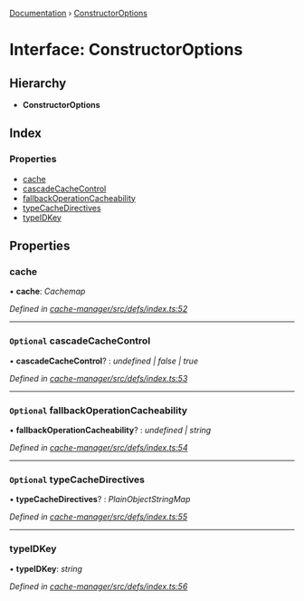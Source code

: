 [Documentation](../README.md) › [ConstructorOptions](constructoroptions.md)

# Interface: ConstructorOptions

## Hierarchy

* **ConstructorOptions**

## Index

### Properties

* [cache](constructoroptions.md#cache)
* [cascadeCacheControl](constructoroptions.md#optional-cascadecachecontrol)
* [fallbackOperationCacheability](constructoroptions.md#optional-fallbackoperationcacheability)
* [typeCacheDirectives](constructoroptions.md#optional-typecachedirectives)
* [typeIDKey](constructoroptions.md#typeidkey)

## Properties

###  cache

• **cache**: *Cachemap*

*Defined in [cache-manager/src/defs/index.ts:52](https://github.com/badbatch/graphql-box/blob/f07703b6/packages/cache-manager/src/defs/index.ts#L52)*

___

### `Optional` cascadeCacheControl

• **cascadeCacheControl**? : *undefined | false | true*

*Defined in [cache-manager/src/defs/index.ts:53](https://github.com/badbatch/graphql-box/blob/f07703b6/packages/cache-manager/src/defs/index.ts#L53)*

___

### `Optional` fallbackOperationCacheability

• **fallbackOperationCacheability**? : *undefined | string*

*Defined in [cache-manager/src/defs/index.ts:54](https://github.com/badbatch/graphql-box/blob/f07703b6/packages/cache-manager/src/defs/index.ts#L54)*

___

### `Optional` typeCacheDirectives

• **typeCacheDirectives**? : *PlainObjectStringMap*

*Defined in [cache-manager/src/defs/index.ts:55](https://github.com/badbatch/graphql-box/blob/f07703b6/packages/cache-manager/src/defs/index.ts#L55)*

___

###  typeIDKey

• **typeIDKey**: *string*

*Defined in [cache-manager/src/defs/index.ts:56](https://github.com/badbatch/graphql-box/blob/f07703b6/packages/cache-manager/src/defs/index.ts#L56)*
